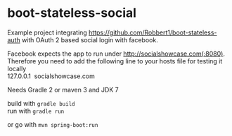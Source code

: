 boot-stateless-social
===================
Example project integrating https://github.com/Robbert1/boot-stateless-auth with OAuth 2 based social login with facebook.

Facebook expects the app to run under http://socialshowcase.com(:8080).
Therefore you need to add the following line to your hosts file for testing it locally  
127.0.0.1  socialshowcase.com


Needs Gradle 2 or maven 3 and JDK 7

build with `gradle build`  
run with `gradle run`

or go with `mvn spring-boot:run`


